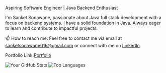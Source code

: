 Aspiring Software Engineer | Java Backend Enthusiast

I'm Sanket Sonawane, passionate about Java full stack development with a focus on backend systems. I have a solid foundation in Java. Always eager to learn and contribute to impactful projects.

📫 How to reach me: Feel free to contact me via email at sanketsonawane016@gmail.com or connect with me on [LinkedIn](https://www.linkedin.com/in/sanket-sonawane-74a873253?utm_source=share&utm_campaign=share_via&utm_content=profile&utm_medium=android_app).

Portfolio Link:[Portfolio](https://showcase.talenlio.com/w/Resume-52744)

![Your GitHub Stats](https://github-readme-stats.vercel.app/api?username=Sanket2321)
![Top Languages](https://github-readme-stats.vercel.app/api/top-langs/?username=Sanket2321)







